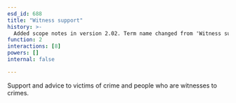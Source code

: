 ```yaml
---
esd_id: 688
title: "Witness support"
history: >-
  Added scope notes in version 2.02. Term name changed from 'Witness support' to 'Law - witness support' in version 3.00. Name changed to 'Witness support' in version 4.00.
function: 2
interactions: [8]
powers: []
internal: false

---
```


Support and advice to victims of crime and people who are witnesses to crimes.

